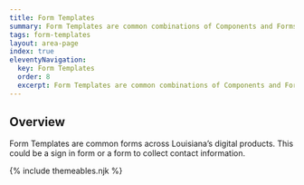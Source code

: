 ```yaml
---
title: Form Templates
summary: Form Templates are common combinations of Components and Forms elements.
tags: form-templates
layout: area-page
index: true
eleventyNavigation:
  key: Form Templates
  order: 8
  excerpt: Form Templates are common combinations of Components and Forms elements.
---
```


## Overview

Form Templates are common forms across Louisiana’s digital products. This could be a sign in form or a form to collect contact information.

{% include themeables.njk %}
